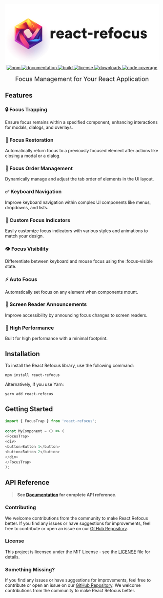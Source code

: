 
<div align="center">
  <a href="https://react-refocus.mallikcheripally.com/">
    <picture>
      <source srcset="https://raw.githubusercontent.com/mallikcheripally/react-refocus/main/assets/images/github-poster-dark-theme.png" media="(prefers-color-scheme: dark)">
      <img src="https://raw.githubusercontent.com/mallikcheripally/react-refocus/main/assets/images/github-poster.png" alt="react-refocus">
    </picture>
  </a>
</div>

<div align="center">
  <a href="https://www.npmjs.com/package/react-refocus">
    <img alt="npm" src="https://img.shields.io/npm/v/react-refocus.svg" />
  </a>
  <a href="https://react-refocus.mallikcheripally.com">
    <img alt="documentation" src="https://img.shields.io/badge/Visit-Documentation-js.svg" />
  </a>
  <a href="https://github.com/mallikcheripally/react-refocus/actions">
    <img alt="build" src="https://img.shields.io/github/actions/workflow/status/mallikcheripally/react-refocus/ci.yml" />
  </a>
  <a href="https://github.com/mallikcheripally/react-refocus/blob/main/LICENSE">
    <img alt="license" src="https://img.shields.io/npm/l/react-refocus.svg" />
  </a>
  <a href="https://www.npmjs.com/package/react-refocus">
    <img alt="downloads" src="https://img.shields.io/npm/dm/react-refocus.svg" />
  </a>
  <a href="https://codecov.io/gh/mallikcheripally/react-refocus">
    <img alt="code coverage" src="https://codecov.io/gh/mallikcheripally/react-refocus/branch/main/graph/badge.svg" />
  </a>
</div>
<br />

<div align="center" style="font-size: 20px">
Focus Management for Your React Application
</div>

## Features

### 🔒 Focus Trapping
<p>Ensure focus remains within a specified component, enhancing interactions for modals, dialogs, and overlays.</p>

### 🔄 Focus Restoration
<p>Automatically return focus to a previously focused element after actions like closing a modal or a dialog.</p>

### 🧭 Focus Order Management
<p>Dynamically manage and adjust the tab order of elements in the UI layout.</p>

### ✅ Keyboard Navigation
<p>Improve keyboard navigation within complex UI components like menus, dropdowns, and lists.</p>

### 🎨 Custom Focus Indicators
<p>Easily customize focus indicators with various styles and animations to match your design.</p>

### 👁️ Focus Visibility
<p>Differentiate between keyboard and mouse focus using the :focus-visible state.</p>

### ⚡️ Auto Focus
<p>Automatically set focus on any element when components mount.</p>

### 📢 Screen Reader Announcements
<p>Improve accessibility by announcing focus changes to screen readers.</p>

### 🚀 High Performance
<p>Built for high performance with a minimal footprint.</p>


## Installation

To install the React Refocus library, use the following command:

```bash
npm install react-refocus
```

Alternatively, if you use Yarn:

```bash
yarn add react-refocus
```

## Getting Started

```javascript
import { FocusTrap } from 'react-refocus';

const MyComponent = () => (
<FocusTrap>
<div>
<button>Button 1</button>
<button>Button 2</button>
</div>
</FocusTrap>
);
```

## API Reference

> #### See **[Documentation](https://react-refocus.mallikcheripally.com)** for complete API reference.

### Contributing

We welcome contributions from the community to make React Refocus better. If you find any issues or have suggestions for improvements, feel free to contribute or open an issue on our [GitHub Repository](https://github.com/mallikcheripally/react-refocus).

### License

This project is licensed under the MIT License - see the [LICENSE](./LICENSE) file for details.

### Something Missing?

If you find any issues or have suggestions for improvements, feel free to contribute or open an issue on our [GitHub Repository](https://github.com/mallikcheripally/react-refocus). We welcome contributions from the community to make React Refocus better.
